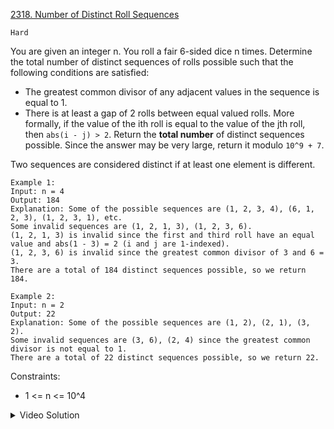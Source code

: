 [2318. Number of Distinct Roll Sequences](https://leetcode.com/problems/number-of-distinct-roll-sequences/)

`Hard`

You are given an integer n. You roll a fair 6-sided dice n times. Determine the total number of distinct sequences of rolls possible such that the following conditions are satisfied:

- The greatest common divisor of any adjacent values in the sequence is equal to 1.
- There is at least a gap of 2 rolls between equal valued rolls. More formally, if the value of the ith roll is equal to the value of the jth roll, then `abs(i - j) > 2`.
Return the **total number** of distinct sequences possible. Since the answer may be very large, return it modulo `10^9 + 7`.

Two sequences are considered distinct if at least one element is different.

```
Example 1:
Input: n = 4
Output: 184
Explanation: Some of the possible sequences are (1, 2, 3, 4), (6, 1, 2, 3), (1, 2, 3, 1), etc.
Some invalid sequences are (1, 2, 1, 3), (1, 2, 3, 6).
(1, 2, 1, 3) is invalid since the first and third roll have an equal value and abs(1 - 3) = 2 (i and j are 1-indexed).
(1, 2, 3, 6) is invalid since the greatest common divisor of 3 and 6 = 3.
There are a total of 184 distinct sequences possible, so we return 184.

Example 2:
Input: n = 2
Output: 22
Explanation: Some of the possible sequences are (1, 2), (2, 1), (3, 2).
Some invalid sequences are (3, 6), (2, 4) since the greatest common divisor is not equal to 1.
There are a total of 22 distinct sequences possible, so we return 22.
```

Constraints:

- 1 <= n <= 10^4

<details>
<summary>Video Solution</summary>

[HuifengGuan](https://www.youtube.com/watch?v=7SZBLIga_-s&ab_channel=HuifengGuan)
</details>